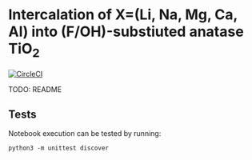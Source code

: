 # Intercalation of X=(Li, Na, Mg, Ca, Al) into (F/OH)-substiuted anatase TiO<sub>2</sub>

[![CircleCI](https://circleci.com/gh/bjmorgan/data_F-TiO2_intercalation_anions.svg?style=shield&circle-token=62e9c3a0cf6c788761c1ab66018dced0a0a4fd60)](https://circleci.com/gh/bjmorgan/data_F-TiO2_intercalation_anions)

TODO: README

## Tests

Notebook execution can be tested by running:
```
python3 -m unittest discover
```
